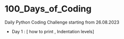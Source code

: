 # 100_Days_of_Coding
Daily Python Coding Challenge starting from 26.08.2023

* Day 1 : 
        [ how to print , Indentation levels]
